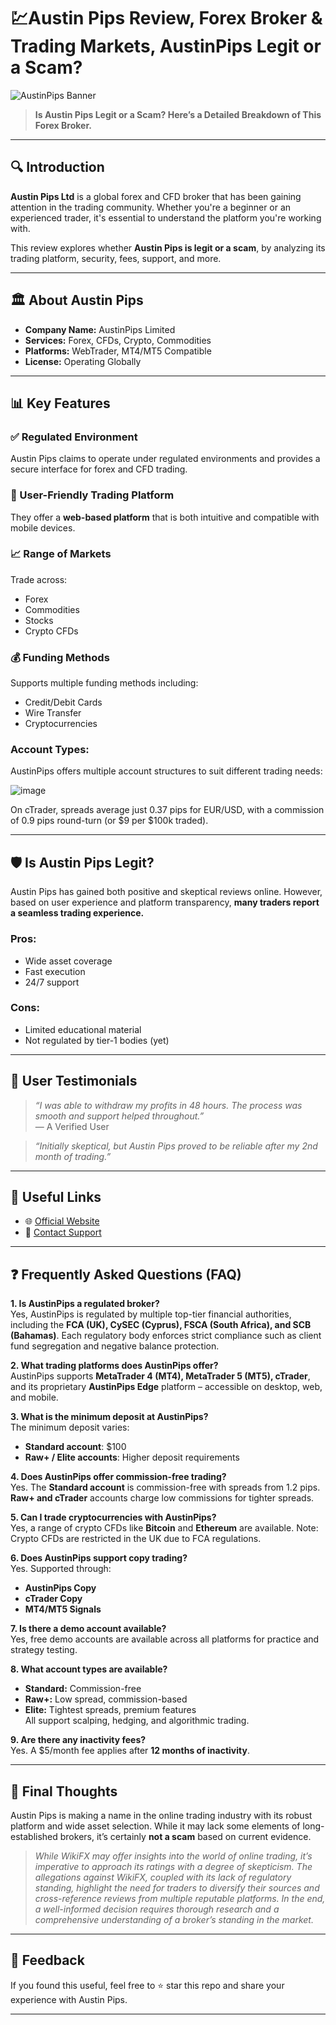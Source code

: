 # 💹Austin Pips Review, Forex Broker &amp; Trading Markets, AustinPips Legit or a Scam?

![AustinPips Banner](https://qph.cf2.quoracdn.net/main-qimg-4ae7f3476c37b1855b6f591a170d1759)

> **Is Austin Pips Legit or a Scam? Here’s a Detailed Breakdown of This Forex Broker.**

---

## 🔍 Introduction

**Austin Pips Ltd** is a global forex and CFD broker that has been gaining attention in the trading community. Whether you're a beginner or an experienced trader, it's essential to understand the platform you're working with.

This review explores whether **Austin Pips is legit or a scam**, by analyzing its trading platform, security, fees, support, and more.

---

## 🏛️ About Austin Pips

- **Company Name:** AustinPips Limited
- **Services:** Forex, CFDs, Crypto, Commodities
- **Platforms:** WebTrader, MT4/MT5 Compatible
- **License:** Operating Globally

---

## 📊 Key Features

### ✅ Regulated Environment
Austin Pips claims to operate under regulated environments and provides a secure interface for forex and CFD trading.

### 📱 User-Friendly Trading Platform
They offer a **web-based platform** that is both intuitive and compatible with mobile devices.

### 📈 Range of Markets
Trade across:
- Forex
- Commodities
- Stocks
- Crypto CFDs

### 💰 Funding Methods
Supports multiple funding methods including:
- Credit/Debit Cards
- Wire Transfer
- Cryptocurrencies

### Account Types:
AustinPips offers multiple account structures to suit different trading needs:

![image](https://github.com/user-attachments/assets/e8d6b260-bb13-47b4-be08-e45aa7767c4d)

On cTrader, spreads average just 0.37 pips for EUR/USD, with a commission of 0.9 pips round-turn (or $9 per $100k traded).

---

## 🛡️ Is Austin Pips Legit?

Austin Pips has gained both positive and skeptical reviews online. However, based on user experience and platform transparency, **many traders report a seamless trading experience.**

### Pros:
- Wide asset coverage
- Fast execution
- 24/7 support

### Cons:
- Limited educational material
- Not regulated by tier-1 bodies (yet)

---

## 💬 User Testimonials

> _“I was able to withdraw my profits in 48 hours. The process was smooth and support helped throughout.”_  
> — A Verified User

> _“Initially skeptical, but Austin Pips proved to be reliable after my 2nd month of trading.”_

---

## 🔗 Useful Links

- 🌐 [Official Website](https://austinpips.com/)
- 📩 [Contact Support](mailto:support@austinpips.com)

---
## ❓ Frequently Asked Questions (FAQ)

**1. Is AustinPips a regulated broker?**  
Yes, AustinPips is regulated by multiple top-tier financial authorities, including the **FCA (UK), CySEC (Cyprus), FSCA (South Africa), and SCB (Bahamas)**. Each regulatory body enforces strict compliance such as client fund segregation and negative balance protection.

**2. What trading platforms does AustinPips offer?**  
AustinPips supports **MetaTrader 4 (MT4), MetaTrader 5 (MT5), cTrader**, and its proprietary **AustinPips Edge** platform – accessible on desktop, web, and mobile.

**3. What is the minimum deposit at AustinPips?**  
The minimum deposit varies:
- **Standard account**: $100  
- **Raw+ / Elite accounts**: Higher deposit requirements

**4. Does AustinPips offer commission-free trading?**  
Yes. The **Standard account** is commission-free with spreads from 1.2 pips. **Raw+ and cTrader** accounts charge low commissions for tighter spreads.

**5. Can I trade cryptocurrencies with AustinPips?**  
Yes, a range of crypto CFDs like **Bitcoin** and **Ethereum** are available. Note: Crypto CFDs are restricted in the UK due to FCA regulations.

**6. Does AustinPips support copy trading?**  
Yes. Supported through:
- **AustinPips Copy**
- **cTrader Copy**
- **MT4/MT5 Signals**

**7. Is there a demo account available?**  
Yes, free demo accounts are available across all platforms for practice and strategy testing.

**8. What account types are available?**  
- **Standard:** Commission-free  
- **Raw+:** Low spread, commission-based  
- **Elite:** Tightest spreads, premium features  
All support scalping, hedging, and algorithmic trading.

**9. Are there any inactivity fees?**  
Yes. A $5/month fee applies after **12 months of inactivity**.

---

## 🧠 Final Thoughts

Austin Pips is making a name in the online trading industry with its robust platform and wide asset selection. While it may lack some elements of long-established brokers, it’s certainly **not a scam** based on current evidence.

>  *While WikiFX may offer insights into the world of online trading, it’s imperative to approach its ratings with a degree of skepticism. The allegations against WikiFX, coupled with its lack of regulatory standing, highlight the need for traders to diversify their sources and cross-reference reviews from multiple reputable platforms. In the end, a well-informed decision requires thorough research and a comprehensive understanding of a broker’s standing in the market.*

---

## 📢 Feedback

If you found this useful, feel free to ⭐️ star this repo and share your experience with Austin Pips.

---

